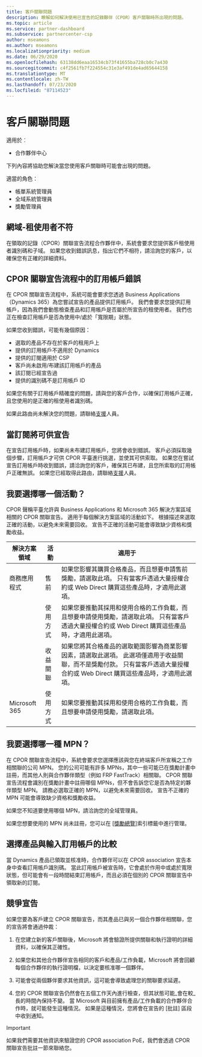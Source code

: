 ```yaml
---
title: 客戶關聯問題
description: 瞭解如何解決使用已宣告的記錄夥伴（CPOR）客戶關聯時所出現的問題。
ms.topic: article
ms.service: partner-dashboard
ms.subservice: partnercenter-csp
author: mseamons
ms.author: mseamons
ms.localizationpriority: medium
ms.date: 06/29/2020
ms.openlocfilehash: 63138dd6eaa16534cb73f41655ba728cb0c7a430
ms.sourcegitcommit: c4f2561fb7f224554c31e3af491de4ad65644158
ms.translationtype: MT
ms.contentlocale: zh-TW
ms.lasthandoff: 07/23/2020
ms.locfileid: "87114523"
---
```

# <a name="customer-association-issues"></a>客戶關聯問題

適用於︰

- 合作夥伴中心

下列內容將協助您解決當您使用客戶關聯時可能會出現的問題。

適當的角色：

- 帳單系統管理員
- 全域系統管理員
- 獎勵管理員

## <a name="domain-tenant-mismatch"></a>網域-租使用者不符

在領取的記錄（CPOR）關聯宣告流程合作夥伴中，系統會要求您提供客戶租使用者識別碼和子域。 如果您收到錯誤訊息，指出它們不相符，請洽詢您的客戶，以確保您有正確的詳細資料。

## <a name="subscription-errors-in-the-cpor-association-claim-flow"></a>CPOR 關聯宣告流程中的訂用帳戶錯誤

在 CPOR 關聯宣告流程中，系統可能會要求您透過 Business Applications （Dynamics 365）為您嘗試宣告的產品提供訂用帳戶。 我們會要求您提供訂用帳戶，因為我們會動態檢查產品和訂用帳戶是否屬於所宣告的租使用者。 我們也正在檢查訂用帳戶是否為使用中/處於「寬限期」狀態。

如果您收到錯誤，可能有幾個原因：

- 選取的產品不存在於客戶的租用戶上
- 提供的訂用帳戶不適用於 Dynamics
- 提供的訂閱適用於 CSP
- 客戶尚未啟用/布建該訂用帳戶的產品
- 該訂閱已經宣告過
- 提供的識別碼不是訂用帳戶 ID

如果您有關于訂用帳戶精確度的問題，請與您的客戶合作，以確保訂用帳戶正確，且您使用的是正確的租使用者識別碼。

如果此路由尚未解決您的問題，請聯絡[支援](https://partner.microsoft.com/dashboard/support/incentives/servicerequests?category=incentives)人員。

## <a name="when-subscriptions-will-be-available-to-claim"></a>當訂閱將可供宣告

在宣告訂用帳戶時，如果尚未布建訂用帳戶，您將會收到錯誤。 客戶必須採取幾個步驟，訂用帳戶才可供 CPOR 平臺進行挑選，並使其可供索取。 如果您在嘗試宣告訂用帳戶時收到錯誤，請洽詢您的客戶，確保其已布建，且您所索取的訂用帳戶正確無誤。 如果您已經取得此路由，請聯絡[支援](https://partner.microsoft.com/dashboard/support/incentives/servicerequests?category=incentives)人員。

## <a name="which-activity-do-i-choose"></a>我要選擇哪一個活動？

CPOR 聲稱平臺允許與 Business Applications 和 Microsoft 365 解決方案區域相關的 CPOR 關聯宣告。 適用于每個解決方案區域的活動如下。 根據描述來選取正確的活動，以避免未來需要回收。 宣告不正確的活動可能會導致缺少資格和獎勵收益。


| 解決方案領域 | 活動 | 適用于 |
| ------ | ----------- | ----------- |
| 商務應用程式      | 售前   | 如果您影響其購買合格產品，而且想要申請售前獎勵，請選取此項。 只有當客戶透過大量授權合約或 Web Direct 購買這些產品時，才適用此選項。 |
|    |  使用方式  | 如果您要推動其採用和使用合格的工作負載，而且想要申請使用獎勵，請選取此項。 只有當客戶透過大量授權合約或 Web Direct 購買這些產品時，才適用此選項。 |
|    | 收益關聯   | 如果您將其合格產品的選取範圍影響為商業影響因素，請選取此選項。 此選項僅適用于收益關聯，而不是獎勵付款。 只有當客戶透過大量授權合約或 Web Direct 購買這些產品時，才適用此選項。   |
| Microsoft 365   | 使用方式   | 如果您要推動其採用和使用合格的工作負載，而且想要申請使用獎勵，請選取此項。 |

## <a name="which-mpn-do-i-choose"></a>我要選擇哪一種 MPN？

在 CPOR 關聯宣告流程中，系統會要求您選擇應該與您在終端客戶所宣稱之工作相關聯的公司 MPN。 您的公司可能有許多 MPNs，其中一些可能已在獎勵計畫中註冊，而其他人則與合作夥伴類型（例如 FRP FastTrack）相關聯。 CPOR 關聯宣告流程會識別在獎勵計畫中註冊哪個 MPNs，但不會告訴您它是否為特定的夥伴類型 MPN。 請務必選取正確的 MPN，以避免未來需要回收。 宣告不正確的 MPN 可能會導致缺少資格和獎勵收益。

如果您不知道要使用哪個 MPN，請洽詢您的全域管理員。

如果您想要使用的 MPN 尚未註冊，您可以在 [[獎勵總覽]](https://partner.microsoft.com/dashboard/incentives/enrollment/summary)索引標籤中進行管理。

## <a name="choosing-a-product-vs-entering-a-subscription"></a>選擇產品與輸入訂用帳戶的比較

當 Dynamics 產品已領取並核准時，合作夥伴可以在 CPOR association 宣告本身中查看訂用帳戶識別碼。 當此訂用帳戶被宣告時，它會處於作用中或處於寬限狀態，但可能會有一段時間結束訂用帳戶，而且必須在個別的 CPOR 關聯宣告中領取新的訂閱。

## <a name="competing-claims"></a>競爭宣告

如果您要為客戶建立 CPOR 關聯宣告，而其產品已與另一個合作夥伴相關聯，您的宣告將會通過仲裁：

1. 在您建立新的客戶關聯後，Microsoft 將會驗證所提供關聯和執行證明的詳細資料，以確保其正確性。

2. 如果您和其他合作夥伴宣告相同的客戶和產品/工作負載，Microsoft 將會回顧每個合作夥伴的執行證明檔，以決定要核准哪一個夥伴。

3. 可能會從兩個夥伴要求其他資訊，這可能會導致處理您的關聯要求延遲。

4. 您的 CPOR 關聯宣告仍然會在五個工作天內進行檢查，但其狀態可能_會在較_長的時間內保持不變。 當 Microsoft 與目前擁有產品/工作負載的合作夥伴合作時，就可能發生這種情況。 如果是這種情況，您將會在宣告的 [批註] 區段中收到通知。 

>[!IMPORTANT]
>如果我們需要其他資訊來驗證您的 CPOR association PoE，我們會透過 CPOR 關聯宣告批註一節來聯絡您。
